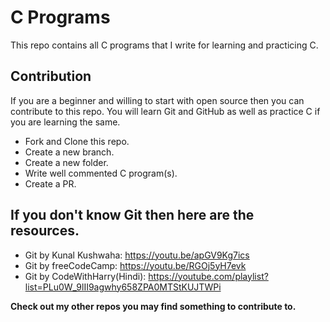 # C Programs
This repo contains all C programs that I write for learning and practicing C.

## Contribution
If you are a beginner and willing to start with open source then you can contribute to this repo. You will learn Git and GitHub as well as practice C if you are learning the same.
- Fork and Clone this repo.
- Create a new branch.
- Create a new folder.
- Write well commented C program(s).
- Create a PR.

## If you don't know Git then here are the resources.
- Git by Kunal Kushwaha: https://youtu.be/apGV9Kg7ics
- Git by freeCodeCamp: https://youtu.be/RGOj5yH7evk
- Git by CodeWithHarry(Hindi): https://youtube.com/playlist?list=PLu0W_9lII9agwhy658ZPA0MTStKUJTWPi

**Check out my other repos you may find something to contribute to.**
